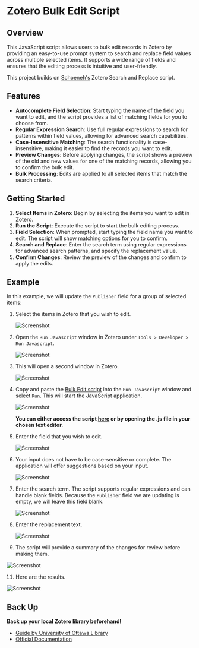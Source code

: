 # Zotero Bulk Edit Script

## Overview

This JavaScript script allows users to bulk edit records in Zotero by providing an easy-to-use prompt system to search and replace field values across multiple selected items. It supports a wide range of fields and ensures that the editing process is intuitive and user-friendly.

This project builds on [Schoeneh's](https://github.com/Schoeneh) Zotero Search and Replace script.

## Features

- **Autocomplete Field Selection**: Start typing the name of the field you want to edit, and the script provides a list of matching fields for you to choose from.
- **Regular Expression Search**: Use full regular expressions to search for patterns within field values, allowing for advanced search capabilities.
- **Case-Insensitive Matching**: The search functionality is case-insensitive, making it easier to find the records you want to edit.
- **Preview Changes**: Before applying changes, the script shows a preview of the old and new values for one of the matching records, allowing you to confirm the bulk edit.
- **Bulk Processing**: Edits are applied to all selected items that match the search criteria.

## Getting Started

1. **Select Items in Zotero**: Begin by selecting the items you want to edit in Zotero.
2. **Run the Script**: Execute the script to start the bulk editing process.
3. **Field Selection**: When prompted, start typing the field name you want to edit. The script will show matching options for you to confirm.
4. **Search and Replace**: Enter the search term using regular expressions for advanced search patterns, and specify the replacement value.
5. **Confirm Changes**: Review the preview of the changes and confirm to apply the edits.

## Example

In this example, we will update the `Publisher` field for a group of selected items:

1. Select the items in Zotero that you wish to edit.

   ![Screenshot](doc/zotero_0.png)

2. Open the `Run Javascript` window in Zotero under `Tools > Developer > Run Javascript`.

   ![Screenshot](doc/zotero_1.png)

3. This will open a second window in Zotero.

   ![Screenshot](doc/zotero_2.png)

4. Copy and paste the [Bulk Edit script](https://github.com/thalient-ai/zotero-bulk-edit/blob/main/src/zotero_bulk_edit.js) into the `Run Javascript` window and select `Run`. This will start the JavaScript application.

   ![Screenshot](doc/zotero_3.png)

   **You can either access the script [here](https://github.com/thalient-ai/zotero-bulk-edit/blob/main/src/zotero_bulk_edit.js) or by opening the .js file in your chosen text editor.**

6. Enter the field that you wish to edit.

   ![Screenshot](doc/zotero_4.png)

7. Your input does not have to be case-sensitive or complete. The application will offer suggestions based on your input.

   ![Screenshot](doc/zotero_5.png)

8. Enter the search term. The script supports regular expressions and can handle blank fields. Because the `Publisher` field we are updating is empty, we will leave this field blank.

   ![Screenshot](doc/zotero_6.png)

9. Enter the replacement text.

   ![Screenshot](doc/zotero_7.png)

10. The script will provide a summary of the changes for review before making them.

   ![Screenshot](doc/zotero_8.png)

11. Here are the results.

   ![Screenshot](doc/zotero_9.png)

## Back Up

**Back up your local Zotero library beforehand!**

- [Guide by University of Ottawa Library](https://uottawa.libguides.com/how_to_use_zotero/back_up_and_restore)
- [Official Documentation](https://www.zotero.org/support/zotero_data)

